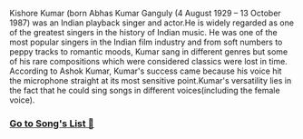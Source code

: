 Kishore Kumar (born Abhas Kumar Ganguly (4 August 1929 – 13 October 1987) was an Indian playback singer and actor.He is widely regarded as one of the greatest singers in the history of Indian music. He was one of the most popular singers in the Indian film industry and from soft numbers to peppy tracks to romantic moods, Kumar sang in different genres but some of his rare compositions which were considered classics were lost in time. According to Ashok Kumar, Kumar's success came because his voice hit the microphone straight at its most sensitive point.Kumar's versatility lies in the fact that he could sing songs in different voices(including the female voice).

### [Go to Song's List 🔗](kishore/kishore_song_list.md)